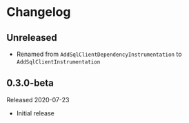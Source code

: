 # Changelog

## Unreleased

* Renamed from `AddSqlClientDependencyInstrumentation` to `AddSqlClientInstrumentation`

## 0.3.0-beta

Released 2020-07-23

* Initial release
